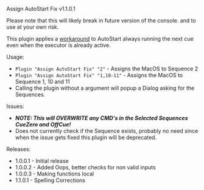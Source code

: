 Assign AutoStart Fix v1.1.0.1

Please note that this will likely break in future version of the console. and to use at your own risk.

This plugin applies a [workaround](https://forum.malighting.com/thread/3712-playbacks/?postID=8769) to AutoStart always running the next cue even when the executor is already active.

Usage:
* `Plugin "Assign AutoStart Fix" "2"` - Assigns the MacOS to Sequence 2
* `Plugin "Assign AutoStart Fix" "1,10-11"` - Assigns the MacOS to Sequence 1, 10 and 11
* Calling the plugin without a argument will popup a Dialog asking for the Sequences.



Issues:
* ***NOTE: This will OVERWRITE any CMD's in the Selected Sequences CueZero and OffCue!***
* Does not currently check if the Sequence exists, probably no need since when the issue gets fixed this plugin will be deprecated.

Releases:
* 1.0.0.1 - Initial release
* 1.0.0.2 - Added Oops, better checks for non valid inputs
* 1.0.0.3 - Making functions local
* 1.1.0.1 - Spelling Corrections

